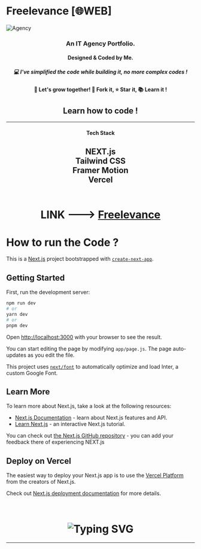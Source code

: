 # Freelevance [🌐WEB]
![Agency](https://hasnainkhagan.vercel.app/_next/image?url=https%3A%2F%2Fcdn.sanity.io%2Fimages%2Fg2tqi0p3%2Fproduction%2Fd5ce8d3b1a422193d3eafc7c066ddf884e47cc0e-1328x1008.png&w=1920&q=75)
<br>
<h3 align="center">An IT Agency Portfolio.</h3>
<h4 align="center">Designed & Coded by Me.</h4>
<h5 align="center">💻 I've simplified the code while building it, no more complex codes !</h5>
<h4 align="center">🌱 Let's grow together! 🍴 Fork it, ⭐ Star it, 📚 Learn it !</h4>
<h2 align="center">Learn how to code !</h2>
<hr>
<h4 align="center" text="bold">Tech Stack</h4>

<h2 align="center">
NEXT.js </br>
Tailwind CSS </br>
Framer Motion </br>
Vercel </br>
  </br>
</h2>
<h1 align="center">LINK ---> <a href="https://freelevance.vercel.app">Freelevance</a></h1>

<h1>How to run the Code ?</h1>

This is a [Next.js](https://nextjs.org/) project bootstrapped with [`create-next-app`](https://github.com/vercel/next.js/tree/canary/packages/create-next-app).

## Getting Started

First, run the development server:

```bash
npm run dev
# or
yarn dev
# or
pnpm dev
```

Open [http://localhost:3000](http://localhost:3000) with your browser to see the result.

You can start editing the page by modifying `app/page.js`. The page auto-updates as you edit the file.

This project uses [`next/font`](https://nextjs.org/docs/basic-features/font-optimization) to automatically optimize and load Inter, a custom Google Font.

## Learn More

To learn more about Next.js, take a look at the following resources:

- [Next.js Documentation](https://nextjs.org/docs) - learn about Next.js features and API.
- [Learn Next.js](https://nextjs.org/learn) - an interactive Next.js tutorial.

You can check out [the Next.js GitHub repository](https://github.com/vercel/next.js/) - you can add your feedback there of experiencing NEXT.js

## Deploy on Vercel

The easiest way to deploy your Next.js app is to use the [Vercel Platform](https://vercel.com/new?utm_medium=default-template&filter=next.js&utm_source=create-next-app&utm_campaign=create-next-app-readme) from the creators of Next.js.

Check out [Next.js deployment documentation](https://nextjs.org/docs/deployment) for more details.

<br/>
<h1 align="center"><img src="https://readme-typing-svg.herokuapp.com?font=Tiny5&size=40&pause=1000&color=131313&background=A6E000&center=true&vCenter=true&random=false&width=300&height=100&lines=Thank+You+._." alt="Typing SVG" /></h1>
<hr/>
